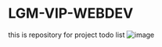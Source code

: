 # LGM-VIP-WEBDEV
this is repository for project todo list
![image](https://user-images.githubusercontent.com/98252773/154074906-a0ff5a05-3241-453e-a5cf-3596c53bcec7.png)


